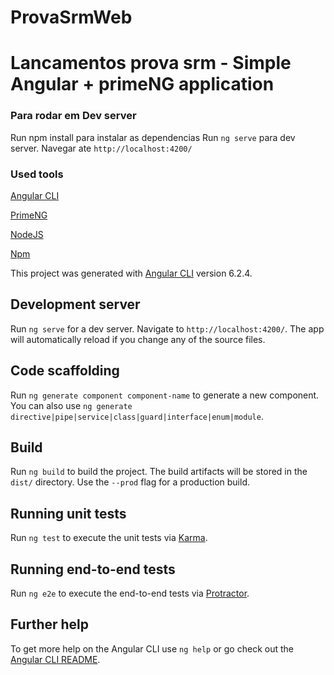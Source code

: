 # ProvaSrmWeb

# Lancamentos prova srm - Simple Angular + primeNG application


### Para rodar em Dev server
Run npm install para instalar as dependencias
Run `ng serve` para dev server. 
Navegar ate `http://localhost:4200/`


### Used tools

[Angular CLI](https://github.com/angular/angular-cli)

[PrimeNG](https://www.primefaces.org/primeng/)

[NodeJS](https://nodejs.org/en/)

[Npm](https://www.npmjs.com/)


This project was generated with [Angular CLI](https://github.com/angular/angular-cli) version 6.2.4.

## Development server

Run `ng serve` for a dev server. Navigate to `http://localhost:4200/`. The app will automatically reload if you change any of the source files.

## Code scaffolding

Run `ng generate component component-name` to generate a new component. You can also use `ng generate directive|pipe|service|class|guard|interface|enum|module`.

## Build

Run `ng build` to build the project. The build artifacts will be stored in the `dist/` directory. Use the `--prod` flag for a production build.

## Running unit tests

Run `ng test` to execute the unit tests via [Karma](https://karma-runner.github.io).

## Running end-to-end tests

Run `ng e2e` to execute the end-to-end tests via [Protractor](http://www.protractortest.org/).

## Further help

To get more help on the Angular CLI use `ng help` or go check out the [Angular CLI README](https://github.com/angular/angular-cli/blob/master/README.md).
